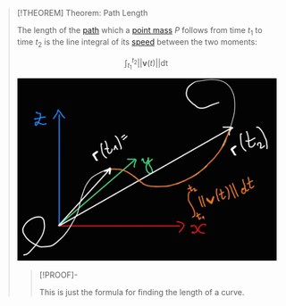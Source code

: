 >[!THEOREM] Theorem: Path Length
>
>The length of the [path](Position.md) which a [point mass](../../Physical%20Systems/Point%20Masses/Point%20Mass.md) $P$ follows from time $t_1$ to time $t_2$ is the line integral of its [speed](Velocity.md) between the two moments:
>
>$$
>\int_{t_1}^{t_2} ||\boldsymbol{v}(t)|| \mathop{\mathrm{d}t}
>$$
>
>![](../res/Path%20Length.jpg)
>
>>[!PROOF]-
>>
>>This is just the formula for finding the length of a curve.
>>
>